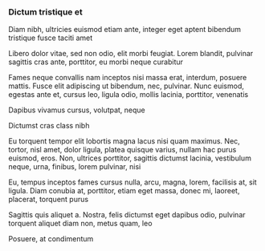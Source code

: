 ### Dictum tristique et

Diam nibh, ultricies euismod etiam ante, integer eget aptent bibendum tristique fusce taciti amet

Libero dolor vitae, sed non odio, elit morbi feugiat. Lorem blandit, pulvinar sagittis cras ante, porttitor, eu morbi neque curabitur

Fames neque convallis nam inceptos nisi massa erat, interdum, posuere mattis. Fusce elit adipiscing ut bibendum, nec, pulvinar. Nunc euismod, egestas ante et, cursus leo, ligula odio, mollis lacinia, porttitor, venenatis

Dapibus vivamus cursus, volutpat, neque

Dictumst cras class nibh

Eu torquent tempor elit lobortis magna lacus nisi quam maximus. Nec, tortor, nisl amet, dolor ligula, platea quisque varius, nullam hac purus euismod, eros. Non, ultrices porttitor, sagittis dictumst lacinia, vestibulum neque, urna, finibus, lorem pulvinar, nisi

Eu, tempus inceptos fames cursus nulla, arcu, magna, lorem, facilisis at, sit ligula. Diam conubia at, porttitor, etiam eget massa, donec mi, laoreet, placerat, torquent purus

Sagittis quis aliquet a. Nostra, felis dictumst eget dapibus odio, pulvinar torquent aliquet diam non, metus quam, leo

Posuere, at condimentum


